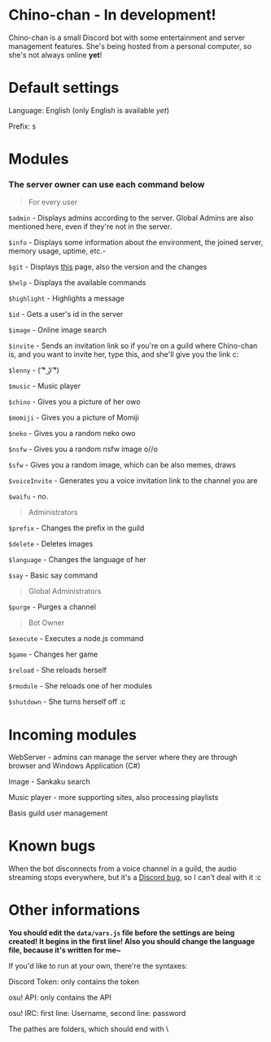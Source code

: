 # Chino-chan - In development!
Chino-chan is a small Discord bot with some entertainment and server management features. She's being hosted from a personal computer, so she's not always online **yet**!

# Default settings
Language: English (only English is available *yet*)

Prefix: `$`

# Modules
### The server owner can use each command below
> For every user

`$admin` - Displays admins according to the server. Global Admins are also mentioned here, even if they're not in the server.

`$info` - Displays some information about the environment, the joined server, memory usage, uptime, etc.-

`$git` - Displays [this](https://github.com/ExModify/Chino-chan) page, also the version and the changes

`$help` - Displays the available commands

`$highlight` - Highlights a message

`$id` - Gets a user's id in the server

`$image` - Online image search

`$invite` - Sends an invitation link so if you're on a guild where Chino-chan is, and you want to invite her, type this, and she'll give you the link c:

`$lenny` - ( ͡° ͜ʖ ͡°)

`$music` - Music player

`$chino` - Gives you a picture of her owo

`$momiji` - Gives you a picture of Momiji

`$neko` - Gives you a random neko owo 

`$nsfw` - Gives you a random nsfw image o//o

`$sfw` - Gives you a random image, which can be also memes, draws

`$voiceInvite` - Generates you a voice invitation link to the channel you are

`$waifu` - no.


> Administrators

`$prefix` - Changes the prefix in the guild

`$delete` - Deletes images

`$language` - Changes the language of her

`$say` - Basic say command


> Global Administrators

`$purge` - Purges a channel

> Bot Owner

`$execute` - Executes a node.js command

`$game` - Changes her game

`$reload` - She reloads herself

`$rmodule` - She reloads one of her modules

`$shutdown` - She turns herself off :c


# Incoming modules
WebServer - admins can manage the server where they are through browser and Windows Application (C#)

Image - Sankaku search

Music player - more supporting sites, also processing playlists

Basis guild user management

# Known bugs
When the bot disconnects from a voice channel in a guild, the audio streaming stops everywhere, but it's a [Discord bug](https://trello.com/c/fVzj57Pa/181-bot-disconnecting-from-an-audio-server-in-mutual-guild-stops-playback-in-current-voicechannel), so I can't deal with it :c

# Other informations
**You should edit the `data/vars.js` file before the settings are being created! It begins in the first line! Also you should change the language file, because it's written for me~**

If you'd like to run at your own, there're the syntaxes:

Discord Token: only contains the token

osu! API: only contains the API

osu! IRC: first line: Username, second line: password

The pathes are folders, which should end with \